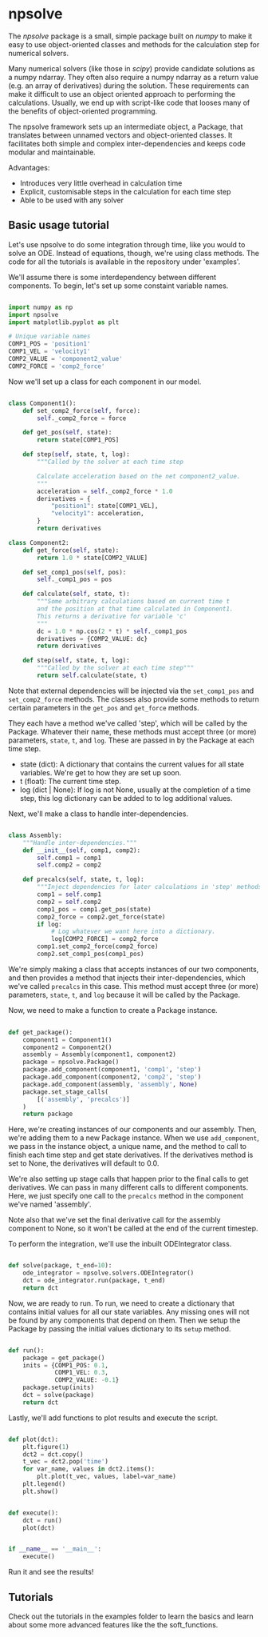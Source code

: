 # npsolve

The *npsolve* package is a small, simple package built on *numpy* to make it
easy to use object-oriented classes and methods for the calculation step for
numerical solvers.

Many numerical solvers (like those in *scipy*) provide candidate solutions as
a numpy ndarray. They often also require a numpy ndarray as a return value
(e.g. an array of derivatives) during the solution. These requirements can make
it difficult to use an object oriented approach to performing the calculations.
Usually, we end up with script-like code that looses many of the benefits
of object-oriented programming.

The npsolve framework sets up an intermediate object, a Package, that 
translates between unnamed vectors and object-oriented classes. It facilitates
both simple and complex inter-dependencies and keeps code modular and 
maintainable.

Advantages:
* Introduces very little overhead in calculation time
* Explicit, customisable steps in the calculation for each time step
* Able to be used with any solver


## Basic usage tutorial

Let's use npsolve to do some integration through time, like you would to
solve an ODE. Instead of equations, though, we're using class methods. The
code for all the tutorials is available in the repository under 'examples'.

We'll assume there is some interdependency between different components. To
begin, let's set up some constaint variable names.

```python

import numpy as np
import npsolve
import matplotlib.pyplot as plt

# Unique variable names
COMP1_POS = 'position1'
COMP1_VEL = 'velocity1'
COMP2_VALUE = 'component2_value'
COMP2_FORCE = 'comp2_force'

```

Now we'll set up a class for each component in our model.

```python

class Component1():
    def set_comp2_force(self, force):
        self._comp2_force = force

    def get_pos(self, state):
        return state[COMP1_POS]

    def step(self, state, t, log):
        """Called by the solver at each time step

        Calculate acceleration based on the net component2_value.
        """
        acceleration = self._comp2_force * 1.0
        derivatives = {
            "position1": state[COMP1_VEL],
            "velocity1": acceleration,
        }
        return derivatives

class Component2:
    def get_force(self, state):
        return 1.0 * state[COMP2_VALUE]

    def set_comp1_pos(self, pos):
        self._comp1_pos = pos

    def calculate(self, state, t):
        """Some arbitrary calculations based on current time t
        and the position at that time calculated in Component1.
        This returns a derivative for variable 'c'
        """
        dc = 1.0 * np.cos(2 * t) * self._comp1_pos
        derivatives = {COMP2_VALUE: dc}
        return derivatives

    def step(self, state, t, log):
        """Called by the solver at each time step"""
        return self.calculate(state, t)

```

Note that external dependencies will be injected via the `set_comp1_pos` and 
`set_comp2_force` methods. The classes also provide some methods to return
certain parameters in the `get_pos` and `get_force` methods.

They each have a method we've called 'step', which will be called by the
Package. Whatever their name, these methods must accept three (or more) 
parameters, `state`, `t`, and `log`. These are passed in by the Package
at each time step.

- state (dict): A dictionary that contains the current values for all state
    variables. We're get to how they are set up soon.
- t (float): The current time step.
- log (dict | None): If log is not None, usually at the completion of a
    time step, this log dictionary can be added to to log additional values.

Next, we'll make a class to handle inter-dependencies.

```python

class Assembly:
    """Handle inter-dependencies."""
    def __init__(self, comp1, comp2):
        self.comp1 = comp1
        self.comp2 = comp2

    def precalcs(self, state, t, log):
        """Inject dependencies for later calculations in 'step' methods."""
        comp1 = self.comp1
        comp2 = self.comp2
        comp1_pos = comp1.get_pos(state)
        comp2_force = comp2.get_force(state)
        if log:
            # Log whatever we want here into a dictionary.
            log[COMP2_FORCE] = comp2_force
        comp1.set_comp2_force(comp2_force)
        comp2.set_comp1_pos(comp1_pos)

```

We're simply making a class that accepts instances of our two components,
and then provides a method that injects their inter-dependencies, which
we've called `precalcs` in this case. This method must accept three (or more) 
parameters, `state`, `t`, and `log` because it will be called by the
Package. 

Now, we need to make a function to create a Package instance.

```python
    
def get_package():
    component1 = Component1()
    component2 = Component2()
    assembly = Assembly(component1, component2)
    package = npsolve.Package()
    package.add_component(component1, 'comp1', 'step')
    package.add_component(component2, 'comp2', 'step')
    package.add_component(assembly, 'assembly', None)
    package.set_stage_calls(
        [('assembly', 'precalcs')]
    )
    return package

```

Here, we're creating instances of our components and our assembly.
Then, we're adding them to a new Package instance. When we use
`add_component`, we pass in the instance object, a unique name, and the
method to call to finish each time step and get state derivatives. If the
derivatives method is set to None, the derivatives will default to 0.0.

We're also setting up stage calls that happen prior to the final calls to
get derivatives. We can pass in many different calls to different components.
Here, we just specify one call to the `precalcs` method in the component
we've named 'assembly'.

Note also that we've set the final derivative call for the assembly 
component to None, so it won't be called at the end of the current timestep.

To perform the integration, we'll use the inbuilt ODEIntegrator class.

```python

def solve(package, t_end=10):
    ode_integrator = npsolve.solvers.ODEIntegrator()
    dct = ode_integrator.run(package, t_end)
    return dct

```

Now, we are ready to run. To run, we need to create a dictionary that 
contains initial values for all our state variables. Any missing ones
will not be found by any components that depend on them. Then we setup
the Package by passing the initial values dictionary to its `setup` method.

```python

def run():
    package = get_package()
    inits = {COMP1_POS: 0.1,
             COMP1_VEL: 0.3,
             COMP2_VALUE: -0.1}
    package.setup(inits)
    dct = solve(package)
    return dct

```

Lastly, we'll add functions to plot results and execute the script.

```python

def plot(dct):
    plt.figure(1)
    dct2 = dct.copy()
    t_vec = dct2.pop('time')
    for var_name, values in dct2.items():
        plt.plot(t_vec, values, label=var_name)
    plt.legend()
    plt.show()


def execute():
    dct = run()
    plot(dct)


if __name__ == '__main__':
    execute()

```

Run it and see the results!

## Tutorials

Check out the tutorials in the examples folder to learn the basics and 
learn about some more advanced features like the the soft_functions.